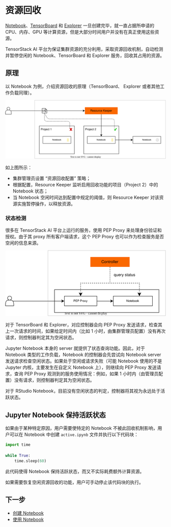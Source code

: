 # 资源回收

[Notebook](../building/notebook.md)、[TensorBoard](../building/tensorboard.md) 和 [Explorer](../storage/explorer.md) 一旦创建完毕，就一直占据所申请的 CPU、内存、GPU 等计算资源，但是大部分时间用户并没有在真正使用这些资源。

TensorStack AI 平台为保证集群资源的充分利用，采取资源回收机制，自动检测并暂停空闲的 Notebook、TensorBoard 和 Explorer 服务，回收其占用的资源。

## 原理

以 Notebook 为例，介绍资源回收的原理（TensorBoard、 Explorer 或者其他工作负载同理）。

![structure](../../assets/modules/scheduling/reclaim.structure.drawio.svg)

如上图所示：

* 集群管理员设置 “资源回收配置” 策略；
* 根据配置，Resource Keeper 监听启用回收功能的项目（Project 2）中的 Notebook 状态；
* 当 Notebook 空闲时间达到配置中规定的阈值，则 Resource Keeper 对该资源实施暂停操作，以释放资源。

### 状态检测

很多在 TensorStack AI 平台上运行的服务，使用 PEP Proxy 来处理身份验证和授权。由于其 proxy 所有客户端请求，这个 PEP Proxy 也可以作为检查服务是否空闲的信息来源。

![pepproxy](../../assets/modules/scheduling/pepproxy.drawio.svg)

对于 TensorBoard 和 Explorer，对应控制器会向 PEP Proxy 发送请求，检查其上一次请求的时间，如果给定时间内（比如 1 小时，由集群管理员配置）没有再次请求，则控制器判定其为空闲状态。

Jupyter Notebook 本身的 server 就提供了状态查询功能。因此，对于 Notebook 类型的工作负载，Notebook 的控制器会先尝试向 Notebook server 发送请求检查空闲状态。如果处于空闲或请求失败（可能 Notebook 使用的不是 Jupyter 内核，主要发生在自定义 Notebook 上），则继续向 PEP Proxy 发送请求，查询 PEP Proxy 观测到的服务使用情况：例如，如果 1 小时内（由管理员配置）没有请求，则控制器判定其为空闲状态。

对于 RStudio Notebook，目前没有空闲状态的判定，控制器将其视为永远处于活跃状态。

## Jupyter Notebook 保持活跃状态

如果由于某种特定原因，用户需要使特定的 Notebook 不被此回收机制影响，用户可以在 Notebook 中创建 `active.ipynb` 文件并执行以下代码块：
  
```python
import time

while True:
    time.sleep(60)
```

此代码使得 Notebook 保持活跃状态，而又不实际耗费额外计算资源。

如果需要恢复空闲资源回收的功能，用户可手动停止该代码块的执行。

## 下一步

- [创建 Notebook](../../tasks/create-notebook.md)
- [使用 Notebook](../../tasks/use-notebook.md)
